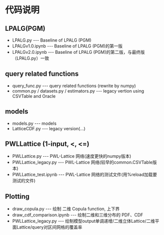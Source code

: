 # 代码说明


## LPALG(PGM)
- LPALG.py                   --- Baseline of LPALG (PGM)
- LPALGv1.0.ipynb            --- Baseline of LPALG (PGM)的第一版
- LPALGv2.0.ipynb            --- Baseline of LPALG (PGM)的第二版，与最终版（LPALG.py）一致


## query related functions
- query_func.py              --- query related functions (rewrite by numpy)
- common.py / datasets.py / estimators.py  --- legacy vertion using CSVTable and Oracle


## models
- models.py                  --- models
- LatticeCDF.py              --- legacy version(...)


## PWLLattice (1-input, <, <=)
- PWLLattice.py              --- PWL-Lattice 网络(速度更快的numpy版本)
- PWLLattice_legacy.py       --- PWL-Lattice 网络(较早的common.CSVTable版本)
- PWLLattice_test.ipynb      --- PWL-Lattice 网络的测试文件(用%reload加载要测试的文件)


## Plotting
- draw_copula.py             --- 绘制 二维 Copula function, 上下界
- draw_cdf_comparison.ipynb  --- 绘制二维和三维分布的 PDF、CDF
- PWLLattice_legacy.py       --- 绘制模型output单调递增/二维立体Lattice/二维平面Lattice/query对区间网格的覆盖率

